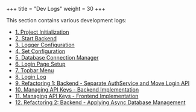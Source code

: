 +++
title = "Dev Logs"
weight = 30
+++

This section contains various development logs:

- [1. Project Initialization](/multi-crypto-trading-tool/dev-logs/initializeProject/)
- [2. Start Backend](/multi-crypto-trading-tool/dev-logs/startBackend/)
- [3. Logger Configuration](/multi-crypto-trading-tool/dev-logs/loggerConfig/)
- [4. Set Configuration](/multi-crypto-trading-tool/dev-logs/setConfig/)
- [5. Database Connection Manager](/multi-crypto-trading-tool/dev-logs/databaseConnMng/)
- [6. Login Page Setup](/multi-crypto-trading-tool/dev-logs/login/)
- [7. Topbar Menu](/multi-crypto-trading-tool/dev-logs/topBarMenu/)
- [8. Login Log](/multi-crypto-trading-tool/dev-logs/loginlog/)
- [9. Refactoring 1: Backend - Separate AuthService and Move Login API](/multi-crypto-trading-tool/dev-logs/refactor1/)
- [10. Managing API Keys - Backend Implementation](/multi-crypto-trading-tool/dev-logs/mngapikeys1/)
- [11. Managing API Keys - Frontend Implementation](/multi-crypto-trading-tool/dev-logs/mngapikeys2/)
- [12. Refactoring 2: Backend - Applying Async Database Management](/multi-crypto-trading-tool/dev-logs/refactor2/)

